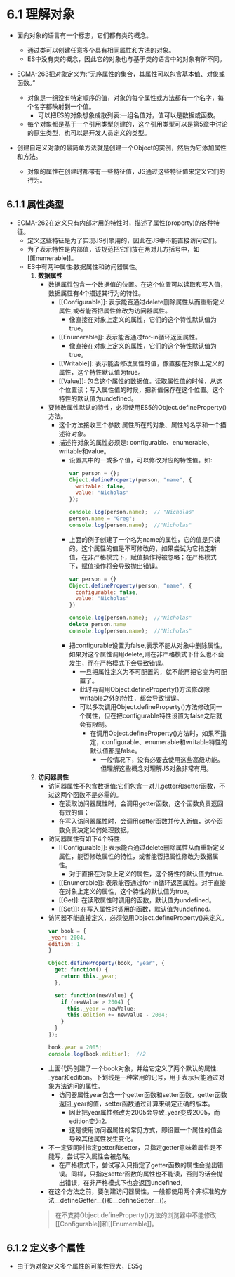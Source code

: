 # 6.1 理解对象

- 面向对象的语言有一个标志，它们都有类的概念。
  - 通过类可以创建任意多个具有相同属性和方法的对象。
  - ES中没有类的概念，因此它的对象也与基于类的语言中的对象有所不同。
- ECMA-263把对象定义为:“无序属性的集合，其属性可以包含基本值、对象或函数。”
  - 对象是一组没有特定顺序的值，对象的每个属性或方法都有一个名字，每个名字都映射到一个值。
    - 可以把ES的对象想象成散列表:一组名值对，值可以是数据或函数。
  - 每个对象都是基于一个引用类型创建的，这个引用类型可以是第5章中讨论的原生类型，也可以是开发人员定义的类型。
  
- 创建自定义对象的最简单方法就是创建一个Object的实例，然后为它添加属性和方法。
  - 对象的属性在创建时都带有一些特征值，JS通过这些特征值来定义它们的行为。

## 6.1.1 属性类型

- ECMA-262在定义只有内部才用的特性时，描述了属性(property)的各种特征。
  - 定义这些特征是为了实现JS引擎用的，因此在JS中不能直接访问它们。
  - 为了表示特性是内部值，该规范把它们放在两对儿方括号中，如[[Enumerable]]。
  - ES中有两种属性:数据属性和访问器属性。
    1. **数据属性**
        - 数据属性包含一个数据值的位置。在这个位置可以读取和写入值，数据属性有4个描述其行为的特性。
          - [[Configurable]]: 表示能否通过delete删除属性从而重新定义属性,或者能否把属性修改为访问器属性。
            - 像直接在对象上定义的属性，它们的这个特性默认值为true。
          - [[Enumerable]]: 表示能否通过for-in循环返回属性。
            - 像直接在对象上定义的属性，它们的这个特性默认值为true。
          - [[Writable]]: 表示能否修改属性的值，像直接在对象上定义的属性，这个特性默认值为true。
          - [[Value]]: 包含这个属性的数据值。读取属性值的时候，从这个位置读；写入属性值的时候，把新值保存在这个位置。这个特性的默认值为undefined。
        - 要修改属性默认的特性，必须使用ES5的Object.defineProperty()方法。
          - 这个方法接收三个参数:属性所在的对象、属性的名字和一个描述符对象。
          - 描述符对象的属性必须是: configurable、enumerable、writable和value。
            - 设置其中的一或多个值，可以修改对应的特性值。如:
              ```js
              var person = {};
              Object.defineProperty(person, "name", {
                writable: false,
                value: "Nicholas"
              });

              console.log(person.name);  // "Nicholas"
              person.name = "Greg";
              console.log(person.name);  //"Nicholas"
              ```
            - 上面的例子创建了一个名为name的属性，它的值是只读的。这个属性的值是不可修改的，如果尝试为它指定新值，在非严格模式下，赋值操作将被忽略；在严格模式下，赋值操作将会导致抛出错误。
              ```js
              var person = {}
              Object.defineProperty(person, "name", {
                configurable: false,
                value: "Nicholas"
              })

              console.log(person.name);  //"Nicholas"
              delete person.name
              console.log(person.name);  //"Nicholas"
              ```
            - 把configurable设置为false,表示不能从对象中删除属性，如果对这个属性调用delete,则在非严格模式下什么也不会发生，而在严格模式下会导致错误。
              - 一旦把属性定义为不可配置的，就不能再把它变为可配置了。
              - 此时再调用Object.defineProperty()方法修改除writable之外的特性，都会导致错误。
              - 可以多次调用Object.defineProperty()方法修改同一个属性，但在把configurable特性设置为false之后就会有限制。
                - 在调用Object.defineProperty()方法时，如果不指定，configurable、enumerable和writable特性的默认值都是false。
                  - 一般情况下，没有必要去使用这些高级功能。但理解这些概念对理解JS对象非常有用。
    2. **访问器属性**
        - 访问器属性不包含数据值:它们包含一对儿getter和setter函数，不过这两个函数不是必需的。
          - 在读取访问器属性时，会调用getter函数，这个函数负责返回有效的值；
          - 在写入访问器属性时，会调用setter函数并传入新值，这个函数负责决定如何处理数据。
        - 访问器属性有如下4个特性:
          - [[Configurable]]: 表示能否通过delete删除属性从而重新定义属性，能否修改属性的特性，或者能否把属性修改为数据属性。
            - 对于直接在对象上定义的属性，这个特性的默认值为true.
          - [[Enumerable]]: 表示能否通过for-in循环返回属性。对于直接在对象上定义的属性，这个特性的默认值为true。
          - [[Get]]: 在读取属性时调用的函数，默认值为undefined。
          - [[Set]]: 在写入属性时调用的函数，默认值为undefined。
        - 访问器不能直接定义，必须使用Object.defineProperty()来定义。
          ```js
          var book = {
          _year: 2004,
          edition: 1
          }

          Object.defineProperty(book, "year", {
            get: function() {
              return this._year;
            },

            set: function(newValue) {
              if (newValue > 2004) {
                this._year = newValue;
                this.edition += newValue - 2004;
              }
            }
          });

          book.year = 2005;
          console.log(book.edition);  //2
          ```
        - 上面代码创建了一个book对象，并给它定义了两个默认的属性: _year和edition。下划线是一种常用的记号，用于表示只能通过对象方法访问的属性。
          - 访问器属性year包含一个getter函数和setter函数。getter函数返回_year的值，setter函数通过计算来确定正确的版本。
            - 因此把year属性修改为2005会导致_year变成2005，而edition变为2。
            - 这是使用访问器属性的常见方式，即设置一个属性的值会导致其他属性发生变化。
        - 不一定要同时指定getter和setter，只指定getter意味着属性是不能写，尝试写入属性会被忽略。
          - 在严格模式下，尝试写入只指定了getter函数的属性会抛出错误。同样，只指定setter函数的属性也不能读，否则的话会抛出错误，在非严格模式下也会返回undefined，
        - 在这个方法之前，要创建访问器属性，一般都使用两个非标准的方法__defineGetter__()和__defineSetter__()。
        >在不支持Object.defineProperty()方法的浏览器中不能修改[[Configurable]]和[[Enumerable]]。

## 6.1.2 定义多个属性

- 由于为对象定义多个属性的可能性很大，ES5g